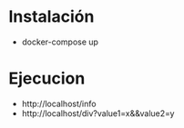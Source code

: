 # Instalación

- docker-compose up

# Ejecucion

- http://localhost/info
- http://localhost/div?value1=x&&value2=y
